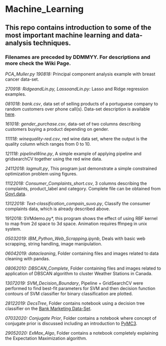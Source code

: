 # Machine_Learning
## This repo contains introduction to some of the most important machine learning and data-analysis techniques.
### Filenames are preceded by DDMMYY. For descriptions and more check the Wiki Page.  

*PCA_Muller.py 190818:* Principal component analysis example with breast cancer data-set. 

*270918: RidgeandLin.py, LassoandLin.py:* Lasso and Ridge regression examples.     

*081018: bank.csv*, data set of selling products of a portuguese company to random customers over phone call(s). Data-set description is available [here](http://archive.ics.uci.edu/ml/datasets/Bank+Marketing).

*161018: gender_purchase.csv*, data-set of two columns describing customers buying a product depending on gender.

*111118: winequality-red.csv*, red wine data set, where the output is the quality column which ranges from 0 to 10.

*121118: pipelineWine.py*, A simple example of applying pipeline and gridsearchCV together using the red wine data.  

*24112018: lagmult.py*, This program just demonstrate a simple constrained optimization problem using figures.   

*11122018: Consumer_Complaints_short.csv*, 3 columns describing the complaints, product_label and category. Complete file can be obtained from [Govt.data](https://catalog.data.gov/dataset/consumer-complaint-database/resource/2f297213-7198-4be1-af1e-2d2623e7f6e9). 

*13122018: Text-classification_compain_suvo.py*, Classify the consumer complaints data, which is already described above. 

1912018: SVMdemo.py*, this program shows the effect of using RBF kernel to map from 2d space to 3d space. Animation requires ffmpeg in unix system. 

*05032019: IBM_Python_Web_Scrapping.ipynb*, Deals with basic web scrapping, string handling, image manipulation.

*06042019: datacleaning*, Folder containing files and images related to data cleaning with pandas. 

*08062010: DBSCAN_Complete*, Folder containing files and images related to application of DBSCAN algorithm to cluster Weather Stations in Canada. 

*13072019: SVM_Decision_Boundary*, Pipeline + GridSearchCV were performed to find best-fit parameters for SVM and then decision function contours of SVM classifier for binary classification are plotted.      

*28122019: DecsTree*, Folder contains notebook using a decision tree classifier on the [Bank Marketing Data-Set](http://archive.ics.uci.edu/ml/datasets/Bank+Marketing).   

*07032020: Conjugate Prior*, Folder contains a notebook where concept of conjugate prior is discussed including an introduction to [PyMC3](https://docs.pymc.io/).   

*29052020: ExMax_Algo*, Folder contains a notebook completely explaining the Expectation Maximization algorithm. 
